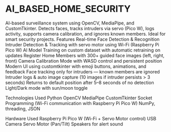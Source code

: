 # AI_BASED_HOME_SECURITY
AI-based surveillance system using OpenCV, MediaPipe, and CustomTkinter. Detects faces, tracks intruders via servo (Pico W), logs activity, supports camera calibration, and ignores known members. Ideal for smart security projects.
Features
    Real-time Face Detection & Recognition
    Intruder Detection & Tracking with servo motor using Wi-Fi (Raspberry Pi Pico W)
    AI Model Training on custom dataset with automatic retraining on updates
    Register Home Members with 300+ guided face images (left, right, front)
    Camera Calibration Mode with WASD control and persistent position
    Modern UI using customtkinter with emoji buttons, animations, and feedback
    Face tracking only for intruders — known members are ignored
    Intruder logs & auto image capture (10 images if intruder persists > 3 seconds)
    Returns to default position after 5–8 seconds of no detection
    Light/Dark mode with sun/moon toggle

Technologies Used
    Python
    OpenCV
    MediaPipe
    CustomTkinter
    Socket Programming (Wi-Fi communication with Raspberry Pi Pico W)
    NumPy, threading, JSON

Hardware Used
    Raspberry Pi Pico W (Wi-Fi + Servo Motor control)
    USB Camera
    Servo Motor (Pan/Tilt)
    Speakers for alert sound
